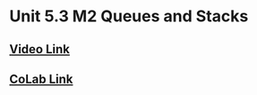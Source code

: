 # Unit 5.3 M2 Queues and Stacks 
## [Video Link](https://www.youtube.com/watch?v=L7PPfqLNwuE)
## [CoLab Link](https://colab.research.google.com/drive/1YR8HvqDMhSjjGE-evj_CIdI0nkChJkH8?usp=sharing)

